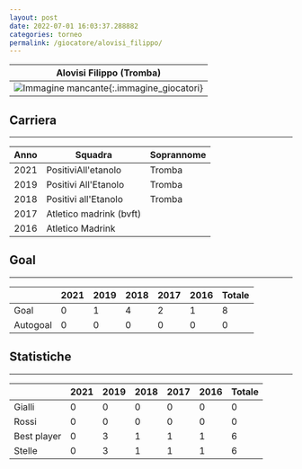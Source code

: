 ```yaml
---
layout: post
date: 2022-07-01 16:03:37.288882
categories: torneo
permalink: /giocatore/alovisi_filippo/
---
```

<link rel='stylesheets' href='./../assets/giocatori.css'>

| Alovisi Filippo (Tromba) |
|:-----:|
| ![Immagine mancante]('./../../assets/giocatori/alovisi_filippo.png){:.immagine_giocatori} |


## Carriera
----

|Anno|Squadra|Soprannome|
|:---:|---|---|
|2021|PositiviAll'etanolo|Tromba|
|2019|Positivi All'Etanolo|Tromba|
|2018|Positivi all'Etanolo|Tromba|
|2017|Atletico madrink (bvft)||
|2016|Atletico Madrink||


## Goal
----

| |2021|2019|2018|2017|2016| Totale |
|---|---|---|---|---|---|---|
|Goal|0|1|4|2|1|8|
|Autogoal|0|0|0|0|0|0|


## Statistiche
----

| |2021|2019|2018|2017|2016| Totale |
|---|---|---|---|---|---|---|
|Gialli|0|0|0|0|0|0|
|Rossi|0|0|0|0|0|0|
|Best player|0|3|1|1|1|6|
|Stelle|0|3|1|1|1|6|